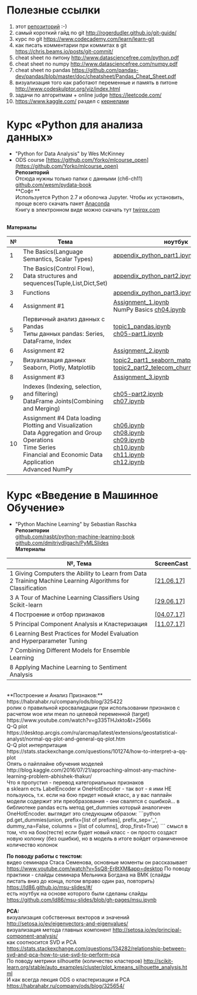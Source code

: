 # Полезные ссылки
1. этот [репозиторий](https://github.com/vboyadzhi/python-for-data-analysis) :-)
2. самый короткий гайд по git http://rogerdudler.github.io/git-guide/
3. курс по git https://www.codecademy.com/learn/learn-git
4. как писать комментарии при коммитах в git https://chris.beams.io/posts/git-commit/
5. cheat sheet по питону http://www.datasciencefree.com/python.pdf
6. cheat sheet по numpy http://www.datasciencefree.com/numpy.pdf
7. cheat sheet по pandas https://github.com/pandas-dev/pandas/blob/master/doc/cheatsheet/Pandas_Cheat_Sheet.pdf
8. визуализация того как работают переменные и память в питоне http://www.codeskulptor.org/viz/index.html
9. задачи по алгоритмам + online judge https://leetcode.com/
10. https://www.kaggle.com/ раздел с [кернелами](https://www.kaggle.com/c/titanic/kernels?sortBy=votes&language=Python)

# Курс «Python для анализа данных» 
+ "Python for Data Analysis" by Wes McKinney <br>
+ ODS course [https://github.com/Yorko/mlcourse_open](https://github.com/Yorko/mlcourse_open)<br>
**Репозиторий**<br>
Отсюда нужны только папки с данными (ch6-ch11)<br>
[github.com/wesm/pydata-book](https://github.com/wesm/pydata-book)<br>
**Софт **<br>
Используется Python 2.7 и оболочка Jupyter. Чтобы их установить, проще всего скачать пакет [Anaconda](https://www.continuum.io/downloads)<br>
Книгу в электронном виде можно скачать тут [twirpx.com](http://www.twirpx.com/library/)<br><br>

**Материалы**

№ | Тема | ноутбук | ScreenCast 
---|---|---|---
1 | The Basics(Language Semantics, Scalar Types) | [appendix_python_part1.ipynb](https://github.com/vboyadzhi/python-for-data-analysis/blob/master/appendix_python_part1.ipynb) | [[24.05.17]](https://www.youtube.com/watch?v=iX3Ih4lAcgI)
2 | The Basics(Control Flow),<br> Data structures and sequences(Tuple,List,Dict,Set) | [appendix_python_part2.ipynb](https://github.com/vboyadzhi/python-for-data-analysis/blob/master/appendix_python_part2.ipynb) | [[26.04.17]](https://www.youtube.com/watch?v=u2R1KXHeDNY) 
3 |  Functions | [appendix_python_part3.ipynb](https://github.com/vboyadzhi/python-for-data-analysis/blob/master/appendix_python_part3.ipynb) | [[16.05.17]](https://www.youtube.com/watch?v=u4taVkdy9sM&t=1s)
4 | Assignment #1 | [Assignment_1.ipynb](https://github.com/vboyadzhi/python-for-data-analysis/blob/master/Assignment_1.ipynb) <br> NumPy Basics [ch04.ipynb](https://github.com/vboyadzhi/python-for-data-analysis/blob/master/ch04.ipynb) | - 
5 | Первичный анализ данных с Pandas<br>Типы данных pandas: Series, DataFrame, Index| [topic1_pandas.ipynb](https://github.com/vboyadzhi/python-for-data-analysis/blob/master/topic1_pandas.ipynb)<br> [ch05-part1.ipynb](https://github.com/vboyadzhi/python-for-data-analysis/blob/master/ch05.ipynb)| [[23.05.17]](https://www.youtube.com/watch?v=CELAFK2VXxw)
6 | Assignment #2 | [Assignment_2.ipynb](https://github.com/vboyadzhi/python-for-data-analysis/blob/master/Assignment_2.ipynb) | -
7 | Визуализация данных<br>Seaborn, Plotly, Matplotlib | [topic2_part1_seaborn_matplotlib_plotly.ipynb](https://github.com/vboyadzhi/python-for-data-analysis/blob/master/topic2_part1_seaborn_matplotlib_plotly.ipynb)<br>[topic2_part2_telecom_churn_tsne.ipynb](https://github.com/vboyadzhi/python-for-data-analysis/blob/master/topic2_part2_telecom_churn_tsne.ipynb) | [[30.05.17]](https://www.youtube.com/watch?v=SxY6AOlT-ks)
8 | Assignment #3 | [Assignment_3.ipynb](https://github.com/vboyadzhi/python-for-data-analysis/blob/master/Assignment_3.ipynb) | -
9 | Indexes (Indexing, selection, and filtering)<br>DataFrame Joints(Combining and Merging) | [ch05-part2.ipynb](https://github.com/vboyadzhi/python-for-data-analysis/blob/master/ch05-part2.ipynb)<br>[ch07.ipynb](https://github.com/vboyadzhi/python-for-data-analysis/blob/master/ch07.ipynb) | [[13.06.17]](https://www.youtube.com/watch?v=-KQl-AH4dyA) 
10 | Assignment #4 Data loading<br>Plotting and Visualization<br>Data Aggregation and Group Operations<br>Time Series<br>Financial and Economic Data Application<br>Advanced NumPy | [ch06.ipynb](https://github.com/vboyadzhi/python-for-data-analysis/blob/master/ch06.ipynb)<br>[ch08.ipynb](https://github.com/vboyadzhi/python-for-data-analysis/blob/master/ch08.ipynb)<br>[ch09.ipynb](https://github.com/vboyadzhi/python-for-data-analysis/blob/master/ch09.ipynb)<br>[ch10.ipynb](https://github.com/vboyadzhi/python-for-data-analysis/blob/master/ch10.ipynb)<br>[ch11.ipynb](https://github.com/vboyadzhi/python-for-data-analysis/blob/master/ch11.ipynb)<br>[ch12.ipynb](https://github.com/vboyadzhi/python-for-data-analysis/blob/master/ch12.ipynb) | -

# Курс «Введение в Машинное Обучение»
+ "Python Machine Learning" by Sebastian Raschka<br>
**Репозитории**<br>
[github.com/rasbt/python-machine-learning-book](https://github.com/rasbt/python-machine-learning-book)<br>
[github.com/dmitriydligach/PyMLSlides](https://github.com/dmitriydligach/PyMLSlides)<br>
**Материалы**

№, Тема | ScreenCast 
---|---
1 Giving Computers the Ability to Learn from Data<br>2 Training Machine Learning Algorithms for Classification | [[21.06.17]](https://www.youtube.com/watch?v=CRbrMqCKmqY)
3 A Tour of Machine Learning Classifiers Using Scikit-learn | [[29.06.17]](https://www.youtube.com/watch?v=yeprSGN7Qco)
4 Построение и отбор признаков | [[04.07.17]](https://www.youtube.com/watch?v=CRZXA1WRwZE)
5 Principal Component Analysis и Кластеризация | [[11.07.17]](https://www.youtube.com/watch?v=PqnKsi61fdc)
6 Learning Best Practices for Model Evaluation and Hyperparameter Tuning |
7 Combining Different Models for Ensemble Learning |
8 Applying Machine Learning to Sentiment Analysis |
<br>
**Построение и Анализ Признаков:**<br>
https://habrahabr.ru/company/ods/blog/325422<br>
ролик о правильной кросвалидации при использовании признаков с расчетом woe или mean по целевой переменной (target)
https://www.youtube.com/watch?v=g335THJxkto&t=2566s<br>
Q-Q plot 
https://desktop.arcgis.com/ru/arcmap/latest/extensions/geostatistical-analyst/normal-qq-plot-and-general-qq-plot.htm<br>
Q-Q plot интерпритация 
https://stats.stackexchange.com/questions/101274/how-to-interpret-a-qq-plot<br>
Опять о пайплайне обучения моделей
http://blog.kaggle.com/2016/07/21/approaching-almost-any-machine-learning-problem-abhishek-thakur/<br>
Что я пропустил - перевод категориальных признаков<br>
в sklearn есть LabelEncoder и OneHotEncoder - так вот - я ими НЕ пользуюсь, т.к. если на бою придет новый класс, а у вас паплайн модели содержит эти преобразования - они свалятся с ошибкой... в библиотеке pandas есть метод get_dummies который аналогичен OneHotEncoder. выглядит это следующим образом:
```python
pd.get_dummies(union, prefix=[list of prefixes], prefix_sep='_', dummy_na=False, columns = [list of columns], drop_first=True)
```
смысл в том, что на бою(тесте) если будет новый класс - он просто создаст новую колонку (без ошибки), но в модель в итоге войдет ограниченное количество колонок<br>

**По поводу работы с текстом:** <br>
видео семинара Стаса Семенова, основные моменты он рассказывает https://www.youtube.com/watch?v=5sQ8-Er8tXM&app=desktop
По поводу практики - слайды семинара Мельника Богдана на ВМК (слайды листать вниз до конца, потом вправо один раз, повторить)
https://ld86.github.io/msu-slides/#/<br>
есть ноутбук на основе которого были сделаны слайды
https://github.com/ld86/msu-slides/blob/gh-pages/msu.ipynb 

**PCA:** <br>
визуализация собственных векторов и значений
http://setosa.io/ev/eigenvectors-and-eigenvalues/<br>
визуализация метода главных компонент
http://setosa.io/ev/principal-component-analysis/<br>
как соотносится SVD и PCA 
https://stats.stackexchange.com/questions/134282/relationship-between-svd-and-pca-how-to-use-svd-to-perform-pca<br>
По поводу метрики silhouette (количество кластеров)
http://scikit-learn.org/stable/auto_examples/cluster/plot_kmeans_silhouette_analysis.html<br>
И как всегда лекция ODS о кластеризации и PCA
https://habrahabr.ru/company/ods/blog/325654/
